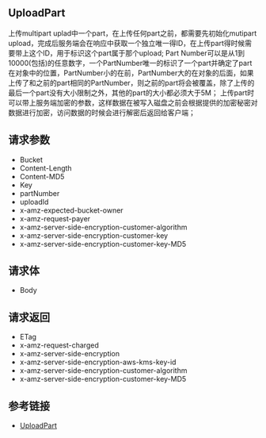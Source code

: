 ## UploadPart
上传multipart uplad中一个part，在上传任何part之前，都需要先初始化mutipart upload，完成后服务端会在响应中获取一个独立唯一得ID，在上传part得时候需要带上这个ID，用于标识这个part属于那个upload;
Part Number可以是从1到10000(包括)的任意数字，一个PartNumber唯一的标识了一个part并确定了part在对象中的位置，PartNumber小的在前，PartNumber大的在对象的后面，如果上传了和之前的part相同的PartNumber，则之前的part将会被覆盖，除了上传的最后一个part没有大小限制之外，其他的part的大小都必须大于5M；
上传part时可以带上服务端加密的参数，这样数据在被写入磁盘之前会根据提供的加密秘密对数据进行加密，访问数据的时候会进行解密后返回给客户端；

## 请求参数
- Bucket
- Content-Length
- Content-MD5
- Key
- partNumber
- uploadId
- x-amz-expected-bucket-owner
- x-amz-request-payer
- x-amz-server-side-encryption-customer-algorithm
- x-amz-server-side-encryption-customer-key
- x-amz-server-side-encryption-customer-key-MD5

## 请求体
- Body

## 请求返回
- ETag
- x-amz-request-charged
- x-amz-server-side-encryption
- x-amz-server-side-encryption-aws-kms-key-id
- x-amz-server-side-encryption-customer-algorithm
- x-amz-server-side-encryption-customer-key-MD5

## 参考链接
- [UploadPart](https://docs.aws.amazon.com/AmazonS3/latest/API/API_UploadPart.html)
